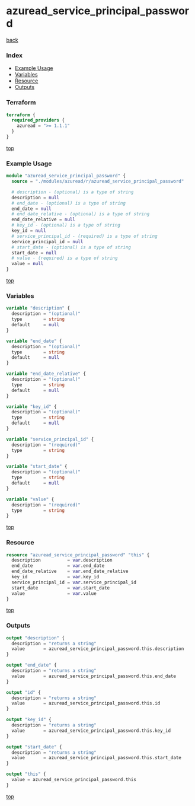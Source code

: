 # azuread_service_principal_password

[back](../azuread.md)

### Index

- [Example Usage](#example-usage)
- [Variables](#variables)
- [Resource](#resource)
- [Outputs](#outputs)

### Terraform

```terraform
terraform {
  required_providers {
    azuread = ">= 1.1.1"
  }
}
```

[top](#index)

### Example Usage

```terraform
module "azuread_service_principal_password" {
  source = "./modules/azuread/r/azuread_service_principal_password"

  # description - (optional) is a type of string
  description = null
  # end_date - (optional) is a type of string
  end_date = null
  # end_date_relative - (optional) is a type of string
  end_date_relative = null
  # key_id - (optional) is a type of string
  key_id = null
  # service_principal_id - (required) is a type of string
  service_principal_id = null
  # start_date - (optional) is a type of string
  start_date = null
  # value - (required) is a type of string
  value = null
}
```

[top](#index)

### Variables

```terraform
variable "description" {
  description = "(optional)"
  type        = string
  default     = null
}

variable "end_date" {
  description = "(optional)"
  type        = string
  default     = null
}

variable "end_date_relative" {
  description = "(optional)"
  type        = string
  default     = null
}

variable "key_id" {
  description = "(optional)"
  type        = string
  default     = null
}

variable "service_principal_id" {
  description = "(required)"
  type        = string
}

variable "start_date" {
  description = "(optional)"
  type        = string
  default     = null
}

variable "value" {
  description = "(required)"
  type        = string
}
```

[top](#index)

### Resource

```terraform
resource "azuread_service_principal_password" "this" {
  description          = var.description
  end_date             = var.end_date
  end_date_relative    = var.end_date_relative
  key_id               = var.key_id
  service_principal_id = var.service_principal_id
  start_date           = var.start_date
  value                = var.value
}
```

[top](#index)

### Outputs

```terraform
output "description" {
  description = "returns a string"
  value       = azuread_service_principal_password.this.description
}

output "end_date" {
  description = "returns a string"
  value       = azuread_service_principal_password.this.end_date
}

output "id" {
  description = "returns a string"
  value       = azuread_service_principal_password.this.id
}

output "key_id" {
  description = "returns a string"
  value       = azuread_service_principal_password.this.key_id
}

output "start_date" {
  description = "returns a string"
  value       = azuread_service_principal_password.this.start_date
}

output "this" {
  value = azuread_service_principal_password.this
}
```

[top](#index)